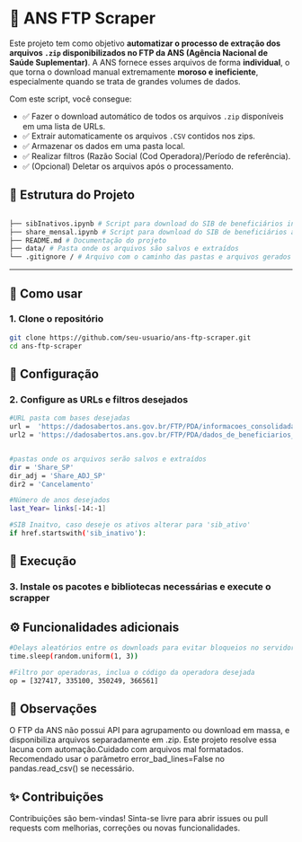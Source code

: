 # 🏥 ANS FTP Scraper

Este projeto tem como objetivo **automatizar o processo de extração dos arquivos `.zip` disponibilizados no FTP da ANS (Agência Nacional de Saúde Suplementar)**. 
A ANS fornece esses arquivos de forma **individual**, o que torna o download manual extremamente **moroso e ineficiente**, especialmente quando se trata de grandes volumes de dados.

Com este script, você consegue:

- ✅ Fazer o download automático de todos os arquivos `.zip` disponíveis em uma lista de URLs.
- ✅ Extrair automaticamente os arquivos `.CSV` contidos nos zips.
- ✅ Armazenar os dados em uma pasta local.
- ✅ Realizar filtros (Razão Social (Cod Operadora)/Período de referência).
- ✅ (Opcional) Deletar os arquivos após o processamento.


## 📂 Estrutura do Projeto

```bash

├── sibInativos.ipynb # Script para download do SIB de beneficiários inativos
├── share_mensal.ipynb # Script para download do SIB de beneficiários ativos mês a mês
├── README.md # Documentação do projeto
├── data/ # Pasta onde os arquivos são salvos e extraídos
└── .gitignore / # Arquivo com o caminho das pastas e arquivos gerados

```
---

## 🚀 Como usar

### 1. Clone o repositório

```bash
git clone https://github.com/seu-usuario/ans-ftp-scraper.git
cd ans-ftp-scraper
```

## 🚀 Configuração

### 2. Configure as URLs e filtros desejados

```bash
#URL pasta com bases desejadas
url =  'https://dadosabertos.ans.gov.br/FTP/PDA/informacoes_consolidadas_de_beneficiarios-024/'
url2 = 'https://dadosabertos.ans.gov.br/FTP/PDA/dados_de_beneficiarios_por_operadora/'


#pastas onde os arquivos serão salvos e extraídos
dir = 'Share_SP'
dir_adj = 'Share_ADJ_SP'
dir2 = 'Cancelamento'

#Número de anos desejados
last_Year= links[-14:-1]

#SIB Inaitvo, caso deseje os ativos alterar para 'sib_ativo'
if href.startswith('sib_inativo'):
```

## 🚀 Execução

### 3. Instale os pacotes e bibliotecas necessárias e execute o scrapper


## ⚙️ Funcionalidades adicionais


```bash
#Delays aleatórios entre os downloads para evitar bloqueios no servidor:
time.sleep(random.uniform(1, 3))

#Filtro por operadoras, inclua o código da operadora desejada
op = [327417, 335100, 350249, 366561]

```

## 📌 Observações

O FTP da ANS não possui API para agrupamento ou download em massa, e disponibiliza arquivos separadamente em .zip. Este projeto resolve essa lacuna com automação.Cuidado com arquivos mal formatados. Recomendado usar o parâmetro error_bad_lines=False no pandas.read_csv() se necessário.

## ✨ Contribuições
Contribuições são bem-vindas! Sinta-se livre para abrir issues ou pull requests com melhorias, correções ou novas funcionalidades.


